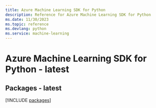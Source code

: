 ```yaml
---
title: Azure Machine Learning SDK for Python
description: Reference for Azure Machine Learning SDK for Python
ms.date: 11/30/2023
ms.topic: reference
ms.devlang: python
ms.service: machine-learning
---
```

# Azure Machine Learning SDK for Python - latest
## Packages - latest
[!INCLUDE [packages](machine-learning-index.md)]